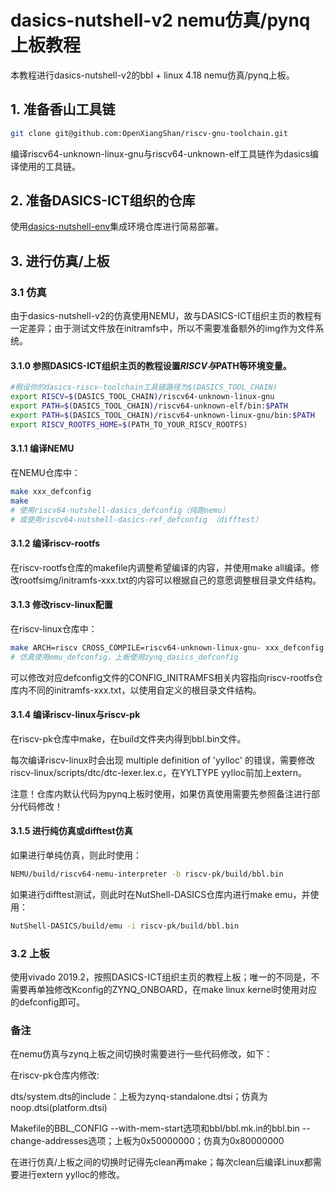 # dasics-nutshell-v2 nemu仿真/pynq上板教程

本教程进行dasics-nutshell-v2的bbl + linux 4.18 nemu仿真/pynq上板。

## 1. 准备香山工具链
```bash
git clone git@github.com:OpenXiangShan/riscv-gnu-toolchain.git
```
编译riscv64-unknown-linux-gnu与riscv64-unknown-elf工具链作为dasics编译使用的工具链。

## 2. 准备DASICS-ICT组织的仓库

使用[dasics-nutshell-env](https://github.com/DASICS-ICT/dasics-nutshell-env)集成环境仓库进行简易部署。

## 3. 进行仿真/上板

### 3.1 仿真

由于dasics-nutshell-v2的仿真使用NEMU，故与DASICS-ICT组织主页的教程有一定差异；由于测试文件放在initramfs中，所以不需要准备额外的img作为文件系统。

#### 3.1.0 参照DASICS-ICT组织主页的教程设置$RISCV与$PATH等环境变量。
```bash
#假设你的dasics-riscv-toolchain工具链路径为$(DASICS_TOOL_CHAIN)
export RISCV=$(DASICS_TOOL_CHAIN)/riscv64-unknown-linux-gnu
export PATH=$(DASICS_TOOL_CHAIN)/riscv64-unknown-elf/bin:$PATH
export PATH=$(DASICS_TOOL_CHAIN)/riscv64-unknown-linux-gnu/bin:$PATH
export RISCV_ROOTFS_HOME=$(PATH_TO_YOUR_RISCV_ROOTFS)
```

#### 3.1.1 编译NEMU

在NEMU仓库中：

```bash
make xxx_defconfig
make
# 使用riscv64-nutshell-dasics_defconfig（纯跑nemu）
# 或使用riscv64-nutshell-dasics-ref_defconfig （difftest）
```

#### 3.1.2 编译riscv-rootfs

在riscv-rootfs仓库的makefile内调整希望编译的内容，并使用make all编译。修改rootfsimg/initramfs-xxx.txt的内容可以根据自己的意愿调整根目录文件结构。

#### 3.1.3 修改riscv-linux配置

在riscv-linux仓库中： 

```bash
make ARCH=riscv CROSS_COMPILE=riscv64-unknown-linux-gnu- xxx_defconfig
# 仿真使用emu_defconfig，上板使用zynq_dasics_defconfig
```

可以修改对应defconfig文件的CONFIG_INITRAMFS相关内容指向riscv-rootfs仓库内不同的initramfs-xxx.txt，以使用自定义的根目录文件结构。

#### 3.1.4 编译riscv-linux与riscv-pk

在riscv-pk仓库中make，在build文件夹内得到bbl.bin文件。

每次编译riscv-linux时会出现 multiple definition of 'yylloc' 的错误，需要修改riscv-linux/scripts/dtc/dtc-lexer.lex.c，在YYLTYPE yylloc前加上extern。

注意！仓库内默认代码为pynq上板时使用，如果仿真使用需要先参照备注进行部分代码修改！

#### 3.1.5 进行纯仿真或difftest仿真

如果进行单纯仿真，则此时使用：

```bash
NEMU/build/riscv64-nemu-interpreter -b riscv-pk/build/bbl.bin
```

如果进行difftest测试，则此时在NutShell-DASICS仓库内进行make emu，并使用：

```bash
NutShell-DASICS/build/emu -i riscv-pk/build/bbl.bin
```

### 3.2 上板

使用vivado 2019.2，按照DASICS-ICT组织主页的教程上板；唯一的不同是，不需要再单独修改Kconfig的ZYNQ_ONBOARD，在make linux kernel时使用对应的defconfig即可。

### 备注

在nemu仿真与zynq上板之间切换时需要进行一些代码修改，如下：

在riscv-pk仓库内修改:

dts/system.dts的include：上板为zynq-standalone.dtsi；仿真为noop.dtsi(platform.dtsi)

Makefile的BBL_CONFIG --with-mem-start选项和bbl/bbl.mk.in的bbl.bin --change-addresses选项；上板为0x50000000；仿真为0x80000000
        
在进行仿真/上板之间的切换时记得先clean再make；每次clean后编译Linux都需要进行extern yylloc的修改。
